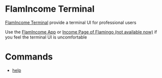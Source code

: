 # FlamIncome Terminal

[FlamIncome Terminal](https://flamincome.finance) provide a terminal UI for professional users

Use the [FlamIncome App](https://app.flamincome.finance) or [Income Page of Flamingo (not available now)](#) if you feel the terminal UI is uncomfortable

# Commands

- [help](help.md)